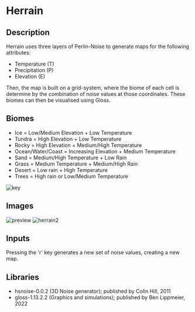 # Herrain

## Description
Herrain uses three layers of Perlin-Noise to generate maps for the following attributes:
  - Temperature (T)
  - Precipitation (P)
  - Elevation (E)

Then, the map is built on a grid-system, where the biome of each cell is determine by the combination of noise values at those coordinates.
These biomes can then be visualised using Gloss.

## Biomes
- Ice = Low/Medium Elevation + Low Temperature
- Tundra = High Elevation + Low Temperature
- Rocky = High Elevation + Medium/High Temperature
- Ocean/Water/Coast = Increasing Elevation + Medium Temperature
- Sand = Medium/High Temperature + Low Rain
- Grass = Medium Temperature + Medium/High Rain
- Desert = Low rain + High Temperature
- Trees = High rain or Low/Medium Temperature

![key](https://user-images.githubusercontent.com/64329402/166106189-fd575240-a007-446d-bf62-5d737c0704b2.jpg)

## Images

![preview](https://user-images.githubusercontent.com/64329402/164213463-98df838e-cf8a-42cc-b278-5f6cb4616472.jpg)
![herrain2](https://user-images.githubusercontent.com/64329402/166105439-a5d850de-53bc-4843-a4f8-dc423a04b0fe.jpg)

## Inputs
Pressing the 'r' key generates a new set of noise values, creating a new map.

## Libraries
- hsnoise-0.0.2 (3D Noise generator); published by Colin Hill, 2011
- gloss-1.13.2.2 (Graphics and simulations); published by Ben Lippmeier, 2022
